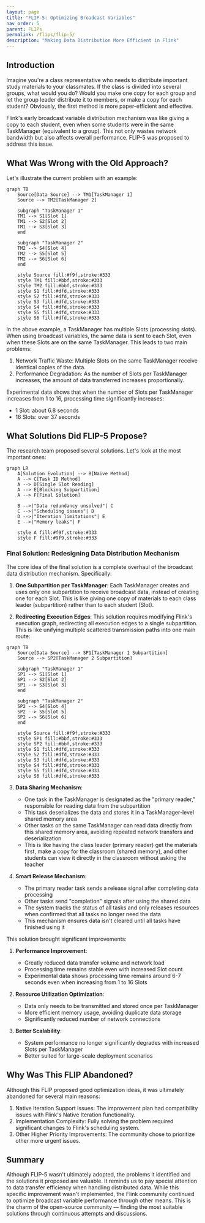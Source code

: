 ```yaml
---
layout: page
title: "FLIP-5: Optimizing Broadcast Variables"
nav_order: 5
parent: FLIPs
permalink: /flips/flip-5/
description: "Making Data Distribution More Efficient in Flink"
---
```


## Introduction

Imagine you're a class representative who needs to distribute important study materials to your classmates. If the class is divided into several groups, what would you do? Would you make one copy for each group and let the group leader distribute it to members, or make a copy for each student? Obviously, the first method is more paper-efficient and effective.

Flink's early broadcast variable distribution mechanism was like giving a copy to each student, even when some students were in the same TaskManager (equivalent to a group). This not only wastes network bandwidth but also affects overall performance. FLIP-5 was proposed to address this issue.

## What Was Wrong with the Old Approach?

Let's illustrate the current problem with an example:

```mermaid
graph TB
    Source[Data Source] --> TM1[TaskManager 1]
    Source --> TM2[TaskManager 2]
    
    subgraph "TaskManager 1"
    TM1 --> S1[Slot 1]
    TM1 --> S2[Slot 2]
    TM1 --> S3[Slot 3]
    end
    
    subgraph "TaskManager 2"
    TM2 --> S4[Slot 4]
    TM2 --> S5[Slot 5]
    TM2 --> S6[Slot 6]
    end

    style Source fill:#f9f,stroke:#333
    style TM1 fill:#bbf,stroke:#333
    style TM2 fill:#bbf,stroke:#333
    style S1 fill:#dfd,stroke:#333
    style S2 fill:#dfd,stroke:#333
    style S3 fill:#dfd,stroke:#333
    style S4 fill:#dfd,stroke:#333
    style S5 fill:#dfd,stroke:#333
    style S6 fill:#dfd,stroke:#333
```

In the above example, a TaskManager has multiple Slots (processing slots). When using broadcast variables, the same data is sent to each Slot, even when these Slots are on the same TaskManager. This leads to two main problems:

1. Network Traffic Waste: Multiple Slots on the same TaskManager receive identical copies of the data.
2. Performance Degradation: As the number of Slots per TaskManager increases, the amount of data transferred increases proportionally.

Experimental data shows that when the number of Slots per TaskManager increases from 1 to 16, processing time significantly increases:
- 1 Slot: about 6.8 seconds
- 16 Slots: over 37 seconds

## What Solutions Did FLIP-5 Propose?

The research team proposed several solutions. Let's look at the most important ones:

```mermaid
graph LR
    A[Solution Evolution] --> B[Naive Method]
    A --> C[Task ID Method]
    A --> D[Single Slot Reading]
    A --> E[Blocking Subpartition]
    A --> F[Final Solution]
    
    B -->|"Data redundancy unsolved"| C
    C -->|"Scheduling issues"| D
    D -->|"Iteration limitations"| E
    E -->|"Memory leaks"| F

    style A fill:#f9f,stroke:#333
    style F fill:#9f9,stroke:#333
```

### Final Solution: Redesigning Data Distribution Mechanism

The core idea of the final solution is a complete overhaul of the broadcast data distribution mechanism. Specifically:

1. **One Subpartition per TaskManager**: Each TaskManager creates and uses only one subpartition to receive broadcast data, instead of creating one for each Slot. This is like giving one copy of materials to each class leader (subpartition) rather than to each student (Slot).

2. **Redirecting Execution Edges**: This solution requires modifying Flink's execution graph, redirecting all execution edges to a single subpartition. This is like unifying multiple scattered transmission paths into one main route:

```mermaid
graph TB
    Source[Data Source] --> SP1[TaskManager 1 Subpartition]
    Source --> SP2[TaskManager 2 Subpartition]
    
    subgraph "TaskManager 1"
    SP1 --> S1[Slot 1]
    SP1 --> S2[Slot 2]
    SP1 --> S3[Slot 3]
    end
    
    subgraph "TaskManager 2"
    SP2 --> S4[Slot 4]
    SP2 --> S5[Slot 5]
    SP2 --> S6[Slot 6]
    end

    style Source fill:#f9f,stroke:#333
    style SP1 fill:#bbf,stroke:#333
    style SP2 fill:#bbf,stroke:#333
    style S1 fill:#dfd,stroke:#333
    style S2 fill:#dfd,stroke:#333
    style S3 fill:#dfd,stroke:#333
    style S4 fill:#dfd,stroke:#333
    style S5 fill:#dfd,stroke:#333
    style S6 fill:#dfd,stroke:#333
```

3. **Data Sharing Mechanism**:
   - One task in the TaskManager is designated as the "primary reader," responsible for reading data from the subpartition
   - This task deserializes the data and stores it in a TaskManager-level shared memory area
   - Other tasks on the same TaskManager can read data directly from this shared memory area, avoiding repeated network transfers and deserialization
   - This is like having the class leader (primary reader) get the materials first, make a copy for the classroom (shared memory), and other students can view it directly in the classroom without asking the teacher

4. **Smart Release Mechanism**:
   - The primary reader task sends a release signal after completing data processing
   - Other tasks send "completion" signals after using the shared data
   - The system tracks the status of all tasks and only releases resources when confirmed that all tasks no longer need the data
   - This mechanism ensures data isn't cleared until all tasks have finished using it

This solution brought significant improvements:

1. **Performance Improvement**:
   - Greatly reduced data transfer volume and network load
   - Processing time remains stable even with increased Slot count
   - Experimental data shows processing time remains around 6-7 seconds even when increasing from 1 to 16 Slots

2. **Resource Utilization Optimization**:
   - Data only needs to be transmitted and stored once per TaskManager
   - More efficient memory usage, avoiding duplicate data storage
   - Significantly reduced number of network connections

3. **Better Scalability**:
   - System performance no longer significantly degrades with increased Slots per TaskManager
   - Better suited for large-scale deployment scenarios

## Why Was This FLIP Abandoned?

Although this FLIP proposed good optimization ideas, it was ultimately abandoned for several main reasons:

1. Native Iteration Support Issues: The improvement plan had compatibility issues with Flink's Native Iteration functionality.
2. Implementation Complexity: Fully solving the problem required significant changes to Flink's scheduling system.
3. Other Higher Priority Improvements: The community chose to prioritize other more urgent issues.

## Summary

Although FLIP-5 wasn't ultimately adopted, the problems it identified and the solutions it proposed are valuable. It reminds us to pay special attention to data transfer efficiency when handling distributed data. While this specific improvement wasn't implemented, the Flink community continued to optimize broadcast variable performance through other means. This is the charm of the open-source community — finding the most suitable solutions through continuous attempts and discussions.
